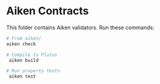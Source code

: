 # Aiken Contracts

This folder contains Aiken validators. Run these commands:

```powershell
# From aiken/
aiken check

# Compile to Plutus
 aiken build

# Run property tests
 aiken test
```
